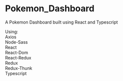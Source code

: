 # Pokemon_Dashboard
A Pokemon Dashboard built using React and Typescript

Using:<br>
Axios<br>
Node-Sass<br>
React<br>
React-Dom<br>
React-Redux<br>
Redux<br>
Redux-Thunk<br>
Typescript<br>
